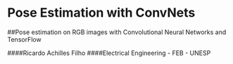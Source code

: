 # Pose Estimation with ConvNets
##Pose estimation on RGB images with Convolutional Neural Networks and TensorFlow

####Ricardo Achilles Filho
####Electrical Engineering - FEB - UNESP
